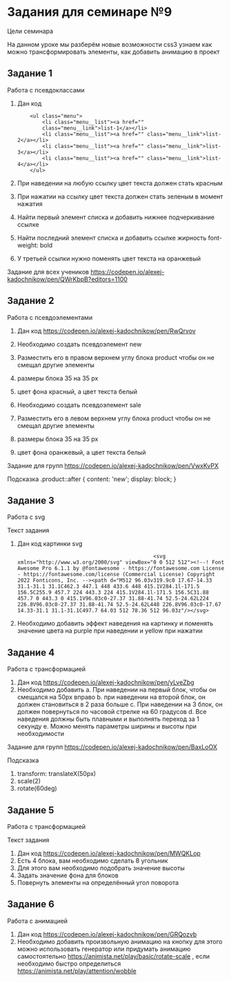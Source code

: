 # Задания для семинаре №9

Цели семинара

На данном уроке мы разберём новые возможности css3 узнаем как можно трансформировать элементы, как добавить анимацию в проект

## Задание 1
Работа с псевдоклассами

1.	Дан код 

			<ul class="menu">
				<li class="menu__list"><a href="" 
				class="menu__link">list-1</a></li>
				<li class="menu__list"><a href="" class="menu__link">list-2</a></li>
				<li class="menu__list"><a href="" class="menu__link">list-3</a></li>
				<li class="menu__list"><a href="" class="menu__link">list-4</a></li>
			</ul>

1.	При наведении на любую ссылку цвет текста должен стать красным
2.	При нажатии на ссылку цвет текста должен стать зеленым в момент нажатия
3.	Найти первый элемент списка и добавить нижнее подчеркивание ссылке
4.	Найти последний элемент списка и добавить ссылке жирность font-weight: bold
5.	У третьей ссылки нужно поменять цвет текста на оранжевый


Задание для всех учеников  https://codepen.io/alexej-kadochnikow/pen/QWrKbpB?editors=1100 



## Задание 2
Работа с псевдоэлементами


1.	Дан код https://codepen.io/alexej-kadochnikow/pen/RwQrvov 

2.	Необходимо создать псевдоэлемент new
3.	Разместить его в правом верхнем углу блока product чтобы он не смещал другие элементы
4.	размеры блока 35 на 35 px
5.	цвет фона красный, а цвет текста белый
6.	Необходимо создать псевдоэлемент sale
7.	Разместить его в левом верхнем углу блока product чтобы он не смещал другие элементы
8.	размеры блока 35 на 35 px
9.	цвет фона оранжевый, а цвет текста белый

Задание для групп https://codepen.io/alexej-kadochnikow/pen/VwxKvPX 

Подсказка
.product::after {
  content: 'new';
  display: block;
}

## Задание 3
Работа с svg

Текст задания 
1.	Дан код картинки svg

													<svg xmlns="http://www.w3.org/2000/svg" viewBox="0 0 512 512"><!--! Font Awesome Pro 6.1.1 by @fontawesome - https://fontawesome.com License - https://fontawesome.com/license (Commercial License) Copyright 2022 Fonticons, Inc. --><path d="M512 96.03v319.9c0 17.67-14.33 31.1-31.1 31.1C462.3 447.1 448 433.6 448 415.1V284.1l-171.5 156.5C255.9 457.7 224 443.3 224 415.1V284.1l-171.5 156.5C31.88 457.7 0 443.3 0 415.1V96.03c0-27.37 31.88-41.74 52.5-24.62L224 226.8V96.03c0-27.37 31.88-41.74 52.5-24.62L448 226.8V96.03c0-17.67 14.33-31.1 31.1-31.1C497.7 64.03 512 78.36 512 96.03z"/></svg>

2.	Необходимо добавить эффект наведения на картинку и поменять значение цвета на purple при наведении и yellow при нажатии 

## Задание 4
Работа с трансформацией 

1.	Дан код https://codepen.io/alexej-kadochnikow/pen/yLveZbg 
2.	Необходимо добавить
a.	При наведении на первый блок, чтобы он смещался на 50px вправо
b.	при наведении на второй блок, он должен становиться в 2 раза больше
c.	При наведении на 3 блок, он должен повернуться по часовой стрелке на 60 градусов
d.	Все наведения должны быть плавными и выполнять переход за 1 секунду
e.	Можно менять параметры ширины и высоты при необходимости

Задание для групп https://codepen.io/alexej-kadochnikow/pen/BaxLoOX 

Подсказка
1. transform: translateX(50px)
2. scale(2)
3. rotate(60deg)


## Задание 5
Работа с трансформацией 

Текст задания 
1.	Дан код https://codepen.io/alexej-kadochnikow/pen/MWQKLop 
2.	Есть 4 блока, вам необходимо сделать 8 угольник 
3.	Для этого вам необходимо подобрать значение высоты
4.	Задать значение фона для блоков
5.	Повернуть элементы на определённый угол поворота

## Задание 6
Работа с анимацией 

1.	Дан код https://codepen.io/alexej-kadochnikow/pen/GRQozvb 
2.	Необходимо добавить произвольную анимацию на кнопку для этого можно использовать генератор или придумать анимацию самостоятельно  https://animista.net/play/basic/rotate-scale  , если необходимо быстро определиться https://animista.net/play/attention/wobble 

